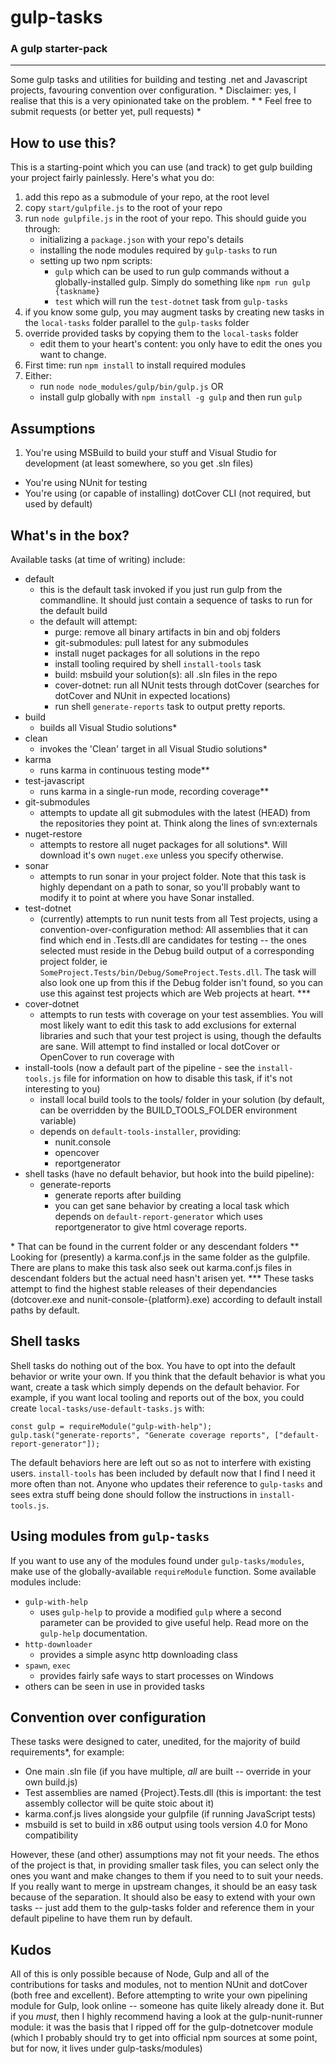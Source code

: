 # gulp-tasks
### A gulp starter-pack
---



Some gulp tasks and utilities for building and testing .net and Javascript projects, favouring convention over configuration.
     * Disclaimer: yes, I realise that this is a very opinionated take on the problem. *
           * Feel free to submit requests (or better yet, pull requests) *


## How to use this?

This is a starting-point which you can use (and track) to get gulp building your project fairly painlessly.
Here's what you do:

1. add this repo as a submodule of your repo, at the root level
2. copy `start/gulpfile.js` to the root of your repo
3. run `node gulpfile.js` in the root of your repo. This should guide you through:
    - initializing a `package.json` with your repo's details
    - installing the node modules required by `gulp-tasks` to run
    - setting up two npm scripts:
      - `gulp` which can be used to run gulp commands without a globally-installed gulp. Simply do something like `npm run gulp {taskname}`
      - `test` which will run the `test-dotnet` task from `gulp-tasks`
4. if you know some gulp, you may augment tasks by creating new tasks in the `local-tasks` folder parallel to the `gulp-tasks` folder
5. override provided tasks by copying them to the `local-tasks` folder
    - edit them to your heart's content: you only have to edit the ones you want to change.
6. First time: run `npm install` to install required modules
7. Either:
    - run `node node_modules/gulp/bin/gulp.js` OR
    - install gulp globally with `npm install -g gulp` and then run `gulp`

## Assumptions
1. You're using MSBuild to build your stuff and Visual Studio for development (at least somewhere, so you get .sln files)
- You're using NUnit for testing
- You're using (or capable of installing) dotCover CLI (not required, but used by default)


## What's in the box?

Available tasks (at time of writing) include:

- default
    - this is the default task invoked if you just run gulp from the commandline. It should just contain a sequence of tasks to run for the default build
    - the default will attempt:
        * purge: remove all binary artifacts in bin and obj folders
        * git-submodules: pull latest for any submodules
        * install nuget packages for all solutions in the repo
        * install tooling required by shell `install-tools` task
        * build: msbuild your solution(s): all .sln files in the repo
        * cover-dotnet: run all NUnit tests through dotCover (searches for dotCover and NUnit in
            expected locations)
        * run shell `generate-reports` task to output pretty reports.
- build
    - builds all Visual Studio solutions\*
- clean
    - invokes the 'Clean' target in all Visual Studio solutions\*
- karma
    - runs karma in continuous testing mode\*\*
- test-javascript
    - runs karma in a single-run mode, recording coverage\*\*
- git-submodules
    - attempts to update all git submodules with the latest (HEAD) from the repositories they
        point at. Think along the lines of svn:externals
- nuget-restore
    - attempts to restore all nuget packages for all solutions\*. Will download it's own
    `nuget.exe` unless you specify otherwise.
- sonar
    - attempts to run sonar in your project folder. Note that this task is highly dependant on a path to sonar, so you'll probably want to modify it to point at where you have Sonar installed.
- test-dotnet
    - (currently) attempts to run nunit tests from all Test projects, using a
        convention-over-configuration method: All assemblies that it can find which end in
        .Tests.dll are candidates for testing -- the ones selected must reside in the Debug build
        output of a corresponding project folder, ie
        `SomeProject.Tests/bin/Debug/SomeProject.Tests.dll`. The task will also look one up from
        this if the Debug folder isn't found, so you can use this against test projects which are
        Web projects at heart. \*\*\*
- cover-dotnet
    - attempts to run tests with coverage on your test assemblies. You will most likely want to
      edit this task to add exclusions for external libraries and such that your test project is
      using, though the defaults are sane. Will attempt to find installed or local dotCover
      or OpenCover to run coverage with
- install-tools (now a default part of the pipeline - see the `install-tools.js` file for information on how to disable this task, if it's not interesting to you)
    - install local build tools to the tools/ folder in your solution (by default, can be overridden by the BUILD_TOOLS_FOLDER environment variable)
    - depends on `default-tools-installer`, providing:
        - nunit.console
        - opencover
        - reportgenerator
- shell tasks (have no default behavior, but hook into the build pipeline):
    - generate-reports
        - generate reports after building
        - you can get sane behavior by creating a local task which depends on
            `default-report-generator` which uses reportgenerator to give
            html coverage reports.


\* That can be found in the current folder or any descendant folders
\*\* Looking for (presently) a karma.conf.js in the same folder as the gulpfile. There are plans to make this task also seek out karma.conf.js files in descendant folders but the actual need hasn't arisen yet.
\*\*\* These tasks attempt to find the highest stable releases of their dependancies (dotcover.exe and nunit-console-{platform}.exe) according to default install paths by default.

## Shell tasks
Shell tasks do nothing out of the box. You have to opt into the default behavior or write your
own. If you think that the default behavior is what you want, create a task which simply depends
on the default behavior. For example, if you want local tooling and reports out of the box, you
could create `local-tasks/use-default-tasks.js` with:
```
const gulp = requireModule("gulp-with-help");
gulp.task("generate-reports", "Generate coverage reports", ["default-report-generator"]);
```

The default behaviors here are left out so as not to interfere with existing users. `install-tools` has been included by default now that I find I need it more often than not. Anyone who updates their reference to `gulp-tasks` and sees extra stuff being done should follow the instructions in `install-tools.js`.

## Using modules from `gulp-tasks`
If you want to use any of the modules found under `gulp-tasks/modules`, make use of the
globally-available `requireModule` function. Some available modules include:
- `gulp-with-help`
    - uses `gulp-help` to provide a modified `gulp` where a second parameter can
        be provided to give useful help. Read more on the `gulp-help` documentation.
- `http-downloader`
    - provides a simple async http downloading class
- `spawn`, `exec`
    - provides fairly safe ways to start processes on Windows
- others can be seen in use in provided tasks

## Convention over configuration

These tasks were designed to cater, unedited, for the majority of build requirements\*, for example:
- One main .sln file (if you have multiple, *all* are built -- override in your own build.js)
- Test assemblies are named {Project}.Tests.dll (this is important: the test assembly collector will be quite stoic about it)
- karma.conf.js lives alongside your gulpfile (if running JavaScript tests)
- msbuild is set to build in x86 output using tools version 4.0 for Mono compatibility

However, these (and other) assumptions may not fit your needs. The ethos of the project is that, in
providing smaller task files, you can select only the ones you want and make changes to them if you
need to to suit your needs. If you really want to merge in upstream changes, it should be an easy
task because of the separation. It should also be easy to extend with your own tasks -- just add them
to the gulp-tasks folder and reference them in your default pipeline to have them run by default.


## Kudos

All of this is only possible because of Node, Gulp and all of the contributions for tasks and modules,
not to mention NUnit and dotCover (both free and excellent).
Before attempting to write your own pipelining module for Gulp, look online -- someone has quite
likely already done it. But if you *must*, then I highly recommend having a look at the
gulp-nunit-runner module: it was the basis that I ripped off for the gulp-dotnetcover module (which I
probably should try to get into official npm sources at some point, but for now, it lives
under gulp-tasks/modules)
